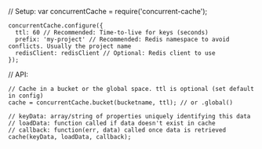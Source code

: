 // Setup:
    var concurrentCache = require('concurrent-cache');
    
    concurrentCache.configure({
      ttl: 60 // Recommended: Time-to-live for keys (seconds)
      prefix: 'my-project' // Recommended: Redis namespace to avoid conflicts. Usually the project name
      redisClient: redisClient // Optional: Redis client to use
    });

// API:

    // Cache in a bucket or the global space. ttl is optional (set default in config)
    cache = concurrentCache.bucket(bucketname, ttl); // or .global()
    
    // keyData: array/string of properties uniquely identifying this data
    // loadData: function called if data doesn't exist in cache
    // callback: function(err, data) called once data is retrieved
    cache(keyData, loadData, callback);